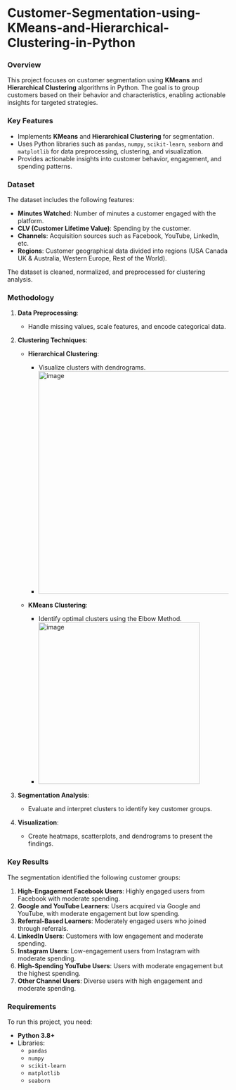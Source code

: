 # Customer-Segmentation-using-KMeans-and-Hierarchical-Clustering-in-Python

### Overview
This project focuses on customer segmentation using **KMeans** and **Hierarchical Clustering** algorithms in Python. The goal is to group customers based on their behavior and characteristics, enabling actionable insights for targeted strategies.

### Key Features
- Implements **KMeans** and **Hierarchical Clustering** for segmentation.
- Uses Python libraries such as `pandas`, `numpy`, `scikit-learn`, `seaborn` and `matplotlib` for data preprocessing, clustering, and visualization.
- Provides actionable insights into customer behavior, engagement, and spending patterns.

### Dataset
The dataset includes the following features:
- **Minutes Watched**: Number of minutes a customer engaged with the platform.
- **CLV (Customer Lifetime Value)**: Spending by the customer.
- **Channels**: Acquisition sources such as Facebook, YouTube, LinkedIn, etc.
- **Regions**: Customer geographical data divided into regions (USA Canada UK & Australia, Western Europe, Rest of the World).

The dataset is cleaned, normalized, and preprocessed for clustering analysis.

### Methodology
1. **Data Preprocessing**:
   - Handle missing values, scale features, and encode categorical data.
2. **Clustering Techniques**:
   - **Hierarchical Clustering**:
     - Visualize clusters with dendrograms.
     - <img width="506" alt="image" src="https://github.com/user-attachments/assets/e514d6e1-570d-4c3f-929f-44d39001eea8">

   - **KMeans Clustering**:
     - Identify optimal clusters using the Elbow Method.
     - <img width="367" alt="image" src="https://github.com/user-attachments/assets/e4139711-f3d8-4096-9a66-dbf7760a93b4">

3. **Segmentation Analysis**:
   - Evaluate and interpret clusters to identify key customer groups.
4. **Visualization**:
   - Create heatmaps, scatterplots, and dendrograms to present the findings.


### Key Results
The segmentation identified the following customer groups:
1. **High-Engagement Facebook Users**: Highly engaged users from Facebook with moderate spending.
2. **Google and YouTube Learners**: Users acquired via Google and YouTube, with moderate engagement but low spending.
3. **Referral-Based Learners**: Moderately engaged users who joined through referrals.
4. **LinkedIn Users**: Customers with low engagement and moderate spending.
5. **Instagram Users**: Low-engagement users from Instagram with moderate spending.
6. **High-Spending YouTube Users**: Users with moderate engagement but the highest spending.
7. **Other Channel Users**: Diverse users with high engagement and moderate spending.

### Requirements
To run this project, you need:
- **Python 3.8+**
- Libraries:
  - `pandas`
  - `numpy`
  - `scikit-learn`
  - `matplotlib`
  - `seaborn`



